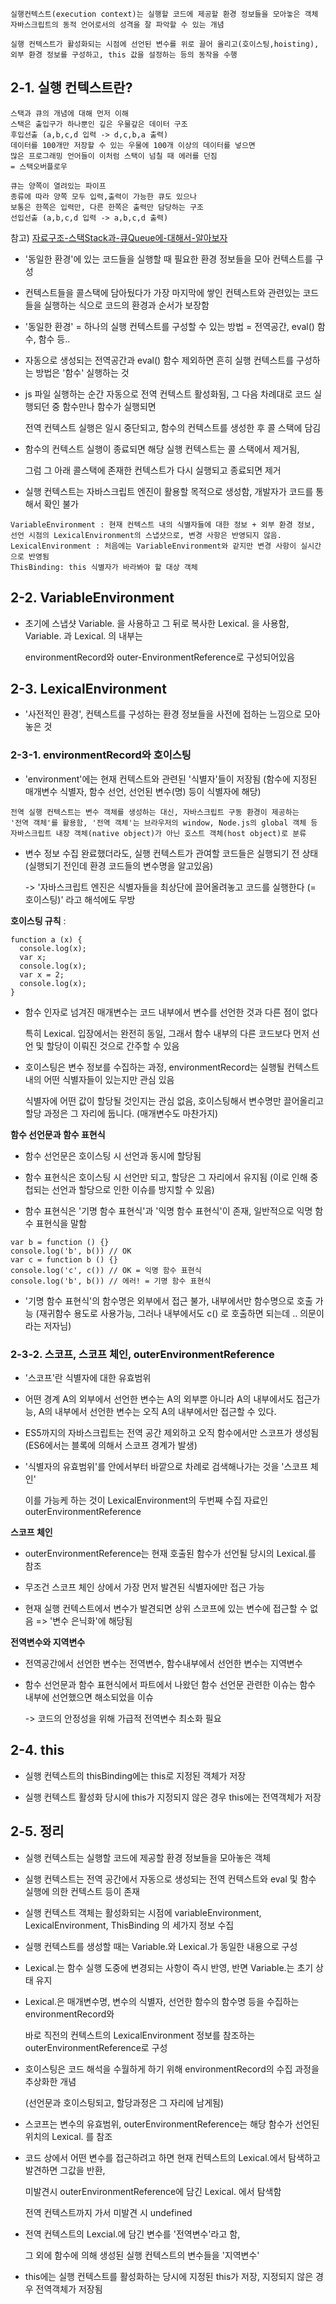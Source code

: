 ```
실행컨텍스트(execution context)는 실행할 코드에 제공할 환경 정보들을 모아놓은 객체
자바스크립트의 동적 언어로서의 성격을 잘 파악할 수 있는 개념

실행 컨텍스트가 활성화되는 시점에 선언된 변수를 위로 끌어 올리고(호이스팅,hoisting),
외부 환경 정보를 구성하고, this 값을 설정하는 등의 동작을 수행
```

## 2-1. 실행 컨텍스트란?

```
스택과 큐의 개념에 대해 먼저 이해
스택은 출입구가 하나뿐인 깊은 우물갚은 데이터 구조
후입선출 (a,b,c,d 입력 -> d,c,b,a 출력)
데이터를 100개만 저장할 수 있는 우물에 100개 이상의 데이터를 넣으면
많은 프로그래밍 언어들이 이처럼 스택이 넘칠 때 에러를 던짐
= 스택오버플로우

큐는 양쪽이 열려있는 파이프
종류에 따라 양쪽 모두 입력,출력이 가능한 큐도 있으나
보통은 한쪽은 입력만, 다른 한쪽은 출력만 담당하는 구조
선입선출 (a,b,c,d 입력 -> a,b,c,d 출력)
```

참고) [자료구조-스택Stack과-큐Queue에-대해서-알아보자](https://jud00.tistory.com/entry/%EC%9E%90%EB%A3%8C%EA%B5%AC%EC%A1%B0-%EC%8A%A4%ED%83%9DStack%EA%B3%BC-%ED%81%90Queue%EC%97%90-%EB%8C%80%ED%95%B4%EC%84%9C-%EC%95%8C%EC%95%84%EB%B3%B4%EC%9E%90)

- '동일한 환경'에 있는 코드들을 실행할 때 필요한 환경 정보들을 모아 컨텍스트를 구성

- 컨텍스트들을 콜스택에 담아뒀다가 가장 마지막에 쌓인 컨텍스트와 관련있는
  코드들을 실행하는 식으로 코드의 환경과 순서가 보장함

- '동일한 환경' = 하나의 실행 컨텍스트를 구성할 수 있는 방법 = 전역공간, eval() 함수, 함수 등..

- 자동으로 생성되는 전역공간과 eval() 함수 제외하면 흔히 실행 컨텍스트를 구성하는 방법은 '함수' 실행하는 것

- js 파일 실행하는 순간 자동으로 전역 컨텍스트 활성화됨, 그 다음 차례대로 코드 실행되던 중 함수만나 함수가 실행되면

  전역 컨텍스트 실행은 일시 중단되고, 함수의 컨텍스트를 생성한 후 콜 스택에 담김

- 함수의 컨텍스트 실행이 종료되면 해당 실행 컨텍스트는 콜 스택에서 제거됨,

  그럼 그 아래 콜스택에 존재한 컨텍스트가 다시 실행되고 종료되면 제거

- 실행 컨텍스트는 자바스크립트 엔진이 활용할 목적으로 생성함, 개발자가 코드를 통해서 확인 불가

```
VariableEnvironment : 현재 컨텍스트 내의 식별자들에 대한 정보 + 외부 환경 정보,
선언 시점의 LexicalEnvironment의 스냅샷으로, 변경 사항은 반영되지 않음.
LexicalEnvironment : 처음에는 VariableEnvironment와 같지만 변경 사항이 실시간으로 반영됨
ThisBinding: this 식별자가 바라봐야 할 대상 객체
```

## 2-2. VariableEnvironment

- 초기에 스냅샷 Variable. 을 사용하고 그 뒤로 복사한 Lexical. 을 사용함, Variable. 과 Lexical. 의 내부는

  environmentRecord와 outer-EnvironmentReference로 구성되어있음

## 2-3. LexicalEnvironment

- '사전적인 환경', 컨텍스트를 구성하는 환경 정보들을 사전에 접하는 느낌으로 모아놓은 것

### 2-3-1. environmentRecord와 호이스팅

- 'environment'에는 현재 컨텍스트와 관련된 '식별자'들이 저장됨 (함수에 지정된 매개변수 식별자, 함수 선언, 선언된 변수(명) 등이 식별자에 해당)

```
전역 실행 컨텍스트는 변수 객체를 생성하는 대신, 자바스크립트 구동 환경이 제공하는
'전역 객체'를 활용함, '전역 객체'는 브라우저의 window, Node.js의 global 객체 등
자바스크립트 내장 객체(native object)가 아닌 호스트 객체(host object)로 분류
```

- 변수 정보 수집 완료했더라도, 실행 컨텍스트가 관여할 코드들은 실행되기 전 상태 (실행되기 전인데 환경 코드들의 변수명을 알고있음)

  -> '자바스크립트 엔진은 식별자들을 최상단에 끌어올려놓고 코드를 실행한다 (= 호이스팅)' 라고 해석에도 무방

**호이스팅 규칙** :

```
function a (x) {
  console.log(x);
  var x;
  console.log(x);
  var x = 2;
  console.log(x);
}
```

- 함수 인자로 넘겨진 매개변수는 코드 내부에서 변수를 선언한 것과 다른 점이 없다

  특히 Lexical. 입장에서는 완전히 동일, 그래서 함수 내부의 다른 코드보다 먼저 선언 및 할당이 이뤄진 것으로 간주할 수 있음

- 호이스팅은 변수 정보를 수집하는 과정, environmentRecord는 실행될 컨텍스트 내의 어떤 식별자들이 있는지만 관심 있음

  식별자에 어떤 값이 할당될 것인지는 관심 없음, 호이스팅해서 변수명만 끌어올리고 할당 과정은 그 자리에 둡니다. (매개변수도 마찬가지)

**함수 선언문과 함수 표현식**

- 함수 선언문은 호이스팅 시 선언과 동시에 할당됨

- 함수 표현식은 호이스팅 시 선언만 되고, 할당은 그 자리에서 유지됨 (이로 인해 중첩되는 선언과 할당으로 인한 이슈를 방지할 수 있음)

- 함수 표현식은 '기명 함수 표현식'과 '익명 함수 표현식'이 존재, 일반적으로 익명 함수 표현식을 말함

```
var b = function () {}
console.log('b', b()) // OK
var c = function b () {}
console.log('c', c()) // OK = 익명 함수 표현식
console.log('b', b()) // 에러! = 기명 함수 표현식
```

- '기명 함수 표현식'의 함수명은 외부에서 접근 불가, 내부에서만 함수명으로 호출 가능 (재귀함수 용도로 사용가능, 그러나 내부에서도 c() 로 호출하면 되는데 .. 의문이라는 저자님)

### 2-3-2. 스코프, 스코프 체인, outerEnvironmentReference

- '스코프'란 식별자에 대한 유효범위

- 어떤 경계 A의 외부에서 선언한 변수는 A의 외부뿐 아니라 A의 내부에서도 접근가능, A의 내부에서 선언한 변수는 오직 A의 내부에서만 접근할 수 있다.

- ES5까지의 자바스크립트는 전역 공간 제외하고 오직 함수에서만 스코프가 생성됨 (ES6에서는 블록에 의해서 스코프 경계가 발생)

- '식별자의 유효범위'를 안에서부터 바깥으로 차례로 검색해나가는 것을 '스코프 체인'

  이를 가능케 하는 것이 LexicalEnvironment의 두번째 수집 자료인 outerEnvironmentReference

**스코프 체인**

- outerEnvironmentReference는 현재 호출된 함수가 선언될 당시의 Lexical.를 참조

- 무조건 스코프 체인 상에서 가장 먼저 발견된 식별자에만 접근 가능

- 현재 실행 컨텍스트에서 변수가 발견되면 상위 스코프에 있는 변수에 접근할 수 없음 => '변수 은닉화'에 해당됨

**전역변수와 지역변수**

- 전역공간에서 선언한 변수는 전역변수, 함수내부에서 선언한 변수는 지역변수

- 함수 선언문과 함수 표현식에서 파트에서 나왔던 함수 선언문 관련한 이슈는 함수 내부에 선언했으면 해소되었을 이슈

  -> 코드의 안정성을 위해 가급적 전역변수 최소화 필요

## 2-4. this

- 실행 컨텍스트의 thisBinding에는 this로 지정된 객체가 저장

- 실행 컨텍스트 활성화 당시에 this가 지정되지 않은 경우 this에는 전역객체가 저장

## 2-5. 정리

- 실행 컨텍스트는 실행할 코드에 제공할 환경 정보들을 모아놓은 객체

- 실행 컨텍스트는 전역 공간에서 자동으로 생성되는 전역 컨텍스트와 eval 및 함수 실행에 의한 컨텍스트 등이 존재

- 실행 컨텍스트 객체는 활성화되는 시점에 variableEnvironment, LexicalEnvironment, ThisBinding 의 세가지 정보 수집

- 실행 컨텍스트를 생성할 때는 Variable.와 Lexical.가 동일한 내용으로 구성

- Lexical.는 함수 실행 도중에 변경되는 사항이 즉시 반영, 반면 Variable.는 초기 상태 유지

- Lexical.은 매개변수명, 변수의 식별자, 선언한 함수의 함수명 등을 수집하는 environmentRecord와

  바로 직전의 컨텍스트의 LexicalEnvironment 정보를 참조하는 outerEnvironmentReference로 구성

- 호이스팅은 코드 해석을 수월하게 하기 위해 environmentRecord의 수집 과정을 추상화한 개념

  (선언문과 호이스팅되고, 할당과정은 그 자리에 남게됨)

- 스코프는 변수의 유효범위, outerEnvironmentReference는 해당 함수가 선언된 위치의 Lexical. 를 참조

- 코드 상에서 어떤 변수를 접근하려고 하면 현재 컨텍스트의 Lexical.에서 탐색하고 발견하면 그값을 반환,

  미발견시 outerEnvironmentReference에 담긴 Lexical. 에서 탐색함

  전역 컨텍스트까지 가서 미발견 시 undefined

- 전역 컨텍스트의 Lexcial.에 담긴 변수를 '전역변수'라고 함,

  그 외에 함수에 의해 생성된 실행 컨텍스트의 변수들을 '지역변수'

- this에는 실행 컨텍스트를 활성화하는 당시에 지정된 this가 저장, 지정되지 않은 경우 전역객체가 저장됨
